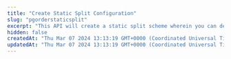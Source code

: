 ```yaml
---
title: "Create Static Split Configuration"
slug: "pgorderstaticsplit"
excerpt: "This API will create a static split scheme wherein you can define the split type and the vendor-wise split percentage."
hidden: false
createdAt: "Thu Mar 07 2024 13:13:19 GMT+0000 (Coordinated Universal Time)"
updatedAt: "Thu Mar 07 2024 13:13:19 GMT+0000 (Coordinated Universal Time)"
---
```

